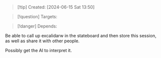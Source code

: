 
>[!tip] Created: [2024-06-15 Sat 13:50]

>[!question] Targets: 

>[!danger] Depends: 

Be able to call up excalidarw in the stateboard and then store this session, as well as share it with other people.

Possibly get the AI to interpret it.